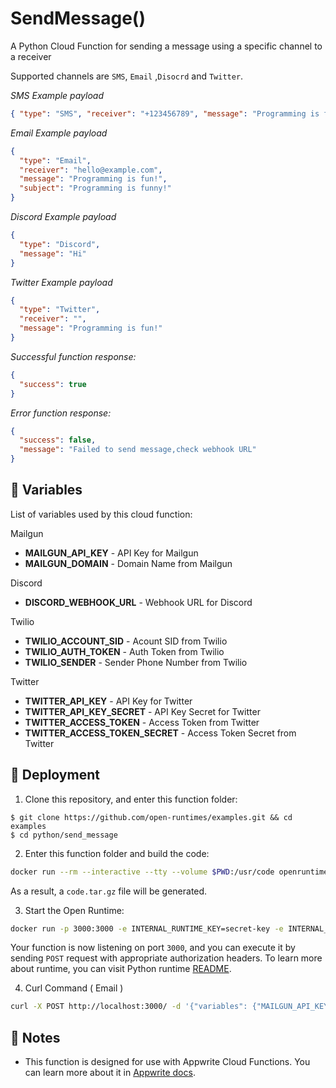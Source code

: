 # SendMessage()

A Python Cloud Function for sending a message using a specific channel to a receiver

Supported channels are `SMS`, `Email` ,`Disocrd` and `Twitter`.

_SMS Example payload_

```json
{ "type": "SMS", "receiver": "+123456789", "message": "Programming is fun!" }
```

_Email Example payload_

```json
{
  "type": "Email",
  "receiver": "hello@example.com",
  "message": "Programming is fun!",
  "subject": "Programming is funny!"
}
```

_Discord Example payload_

```json
{
  "type": "Discord",
  "message": "Hi"
}
```

_Twitter Example payload_

```json
{
  "type": "Twitter",
  "receiver": "",
  "message": "Programming is fun!"
}
```

_Successful function response:_

```json
{
  "success": true
}
```

_Error function response:_

```json
{
  "success": false,
  "message": "Failed to send message,check webhook URL"
}
```

## 📝 Variables

List of variables used by this cloud function:

Mailgun

- **MAILGUN_API_KEY** - API Key for Mailgun
- **MAILGUN_DOMAIN** - Domain Name from Mailgun

Discord

- **DISCORD_WEBHOOK_URL** - Webhook URL for Discord

Twilio

- **TWILIO_ACCOUNT_SID** - Acount SID from Twilio
- **TWILIO_AUTH_TOKEN** - Auth Token from Twilio
- **TWILIO_SENDER** - Sender Phone Number from Twilio

Twitter

- **TWITTER_API_KEY** - API Key for Twitter
- **TWITTER_API_KEY_SECRET** - API Key Secret for Twitter
- **TWITTER_ACCESS_TOKEN** - Access Token from Twitter
- **TWITTER_ACCESS_TOKEN_SECRET** - Access Token Secret from Twitter

## 🚀 Deployment

1. Clone this repository, and enter this function folder:

```
$ git clone https://github.com/open-runtimes/examples.git && cd examples
$ cd python/send_message
```

2. Enter this function folder and build the code:

```bash
docker run --rm --interactive --tty --volume $PWD:/usr/code openruntimes/python:v2-3.10 sh /usr/local/src/build.sh
```

As a result, a `code.tar.gz` file will be generated.

3. Start the Open Runtime:

```bash
docker run -p 3000:3000 -e INTERNAL_RUNTIME_KEY=secret-key -e INTERNAL_RUNTIME_ENTRYPOINT=main.py --rm --interactive --tty --volume $PWD/code.tar.gz:/tmp/code.tar.gz:ro openruntimes/python:v2-3.10 sh /usr/local/src/start.sh
```

Your function is now listening on port `3000`, and you can execute it by sending `POST` request with appropriate authorization headers. To learn more about runtime, you can visit Python runtime [README](https://github.com/open-runtimes/open-runtimes/tree/main/runtimes/python-3.10/example).

4. Curl Command ( Email )

```bash
curl -X POST http://localhost:3000/ -d '{"variables": {"MAILGUN_API_KEY":"YOUR_MAILGUN_API_KEY","MAILGUN_DOMAIN":"YOUR_MAILGUN_DOMAIN"},"payload": "{\"type\": \"Email\",\"receiver\": \"hello@example.com\",\"message\": \"Programming is fun!\",\"subject\": \"Programming is funny!\"}"}' -H "X-Internal-Challenge: secret-key" -H "Content-Type: application/json"
```

## 📝 Notes

- This function is designed for use with Appwrite Cloud Functions. You can learn more about it in [Appwrite docs](https://appwrite.io/docs/functions).
